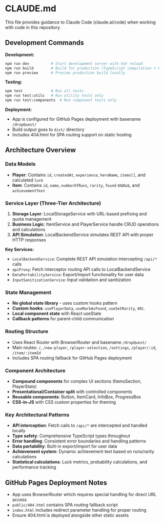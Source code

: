 # CLAUDE.md

This file provides guidance to Claude Code (claude.ai/code) when working with code in this repository.

## Development Commands

**Development:**
```bash
npm run dev          # Start development server with hot reload
npm run build        # Build for production (TypeScript compilation + Vite build)
npm run preview      # Preview production build locally
```

**Testing:**
```bash
npm test             # Run all tests
npm run test:utils   # Run utility tests only
npm run test:components  # Run component tests only
```

**Deployment:**
- App is configured for GitHub Pages deployment with basename `/dropQuest/`
- Build output goes to `dist/` directory
- Includes 404.html for SPA routing support on static hosting

## Architecture Overview

### Data Models
- **Player**: Contains `id`, `createdAt`, `experience`, `heroName`, `items[]`, and calculated `luck`
- **Item**: Contains `id`, `name`, `numberOfRuns`, `rarity`, `found` status, and `achievementText`

### Service Layer (Three-Tier Architecture)
1. **Storage Layer**: LocalStorageService with URL-based prefixing and quota management
2. **Business Logic**: ItemService and PlayerService handle CRUD operations and calculations
3. **API Simulation**: LocalBackendService simulates REST API with proper HTTP responses

**Key Services:**
- `LocalBackendService`: Complete REST API simulation intercepting `/api/*` calls
- `apiProxy`: Fetch interceptor routing API calls to LocalBackendService
- `DataPortabilityService`: Export/import functionality for user data
- `InputSanitizationService`: Input validation and sanitization

### State Management
- **No global state library** - uses custom hooks pattern
- **Custom hooks**: `usePlayerData`, `useMarkAsFound`, `useSetRarity`, etc.
- **Local component state** with React useState
- **Callback patterns** for parent-child communication

### Routing Structure
- Uses React Router with BrowserRouter and basename `/dropQuest/`
- Main routes: `/`, `/new-player`, `/player-selection`, `/settings`, `/player/:id`, `/item/:itemId`
- Includes SPA routing fallback for GitHub Pages deployment

### Component Architecture
- **Compound components** for complex UI sections (ItemsSection, PlayerStats)
- **Presentational/Container split** with controlled components
- **Reusable components**: Button, ItemCard, InfoBox, ProgressBox
- **CSS-in-JS** with CSS custom properties for theming

### Key Architectural Patterns
- **API interception**: Fetch calls to `/api/*` are intercepted and handled locally
- **Type safety**: Comprehensive TypeScript types throughout
- **Error handling**: Consistent error boundaries and handling patterns
- **Data portability**: Built-in export/import for user data
- **Achievement system**: Dynamic achievement text based on runs/rarity calculations
- **Statistical calculations**: Luck metrics, probability calculations, and performance tracking

## GitHub Pages Deployment Notes
- App uses BrowserRouter which requires special handling for direct URL access
- `public/404.html` contains SPA routing fallback script
- `index.html` includes redirect parameter handling for proper routing
- Ensure 404.html is deployed alongside other static assets
